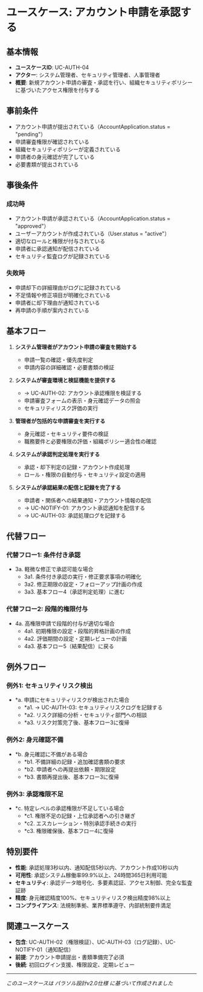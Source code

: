 # ユースケース: アカウント申請を承認する

## 基本情報
- **ユースケースID**: UC-AUTH-04
- **アクター**: システム管理者、セキュリティ管理者、人事管理者
- **概要**: 新規アカウント申請の審査・承認を行い、組織セキュリティポリシーに基づいたアクセス権限を付与する

## 事前条件
- アカウント申請が提出されている（AccountApplication.status = "pending"）
- 申請審査権限が確認されている
- 組織セキュリティポリシーが定義されている
- 申請者の身元確認が完了している
- 必要書類が提出されている

## 事後条件
### 成功時
- アカウント申請が承認されている（AccountApplication.status = "approved"）
- ユーザーアカウントが作成されている（User.status = "active"）
- 適切なロールと権限が付与されている
- 申請者に承認通知が配信されている
- セキュリティ監査ログが記録されている

### 失敗時
- 申請却下の詳細理由がログに記録されている
- 不足情報や修正項目が明確化されている
- 申請者に却下理由が通知されている
- 再申請の手順が案内されている

## 基本フロー
1. **システム管理者がアカウント申請の審査を開始する**
   - 申請一覧の確認・優先度判定
   - 申請内容の詳細確認・必要書類の検証

2. **システムが審査環境と検証機能を提供する**
   - → UC-AUTH-02: アカウント承認権限を検証する
   - 申請審査フォームの表示・身元確認データの照会
   - セキュリティリスク評価の実行

3. **管理者が包括的な申請審査を実行する**
   - 身元確認・セキュリティ要件の検証
   - 職務要件と必要権限の評価・組織ポリシー適合性の確認

4. **システムが承認判定処理を実行する**
   - 承認・却下判定の記録・アカウント作成処理
   - ロール・権限の自動付与・セキュリティ設定の適用

5. **システムが承認結果の配信と記録を完了する**
   - 申請者・関係者への結果通知・アカウント情報の配信
   - → UC-NOTIFY-01: アカウント承認通知を配信する
   - → UC-AUTH-03: 承認処理ログを記録する

## 代替フロー
### 代替フロー1: 条件付き承認
- 3a. 軽微な修正で承認可能な場合
  - 3a1. 条件付き承認の実行・修正要求事項の明確化
  - 3a2. 修正期限の設定・フォローアップ計画の作成
  - 3a3. 基本フロー4（承認判定処理）に進む

### 代替フロー2: 段階的権限付与
- 4a. 高権限申請で段階的付与が適切な場合
  - 4a1. 初期権限の設定・段階的昇格計画の作成
  - 4a2. 評価期間の設定・定期レビューの計画
  - 4a3. 基本フロー5（結果配信）に戻る

## 例外フロー
### 例外1: セキュリティリスク検出
- *a. 申請にセキュリティリスクが検出された場合
  - *a1. → UC-AUTH-03: セキュリティリスクログを記録する
  - *a2. リスク詳細の分析・セキュリティ部門への相談
  - *a3. リスク対策完了後、基本フロー3に復帰

### 例外2: 身元確認不備
- *b. 身元確認に不備がある場合
  - *b1. 不備詳細の記録・追加確認書類の要求
  - *b2. 申請者への再提出依頼・期限設定
  - *b3. 書類再提出後、基本フロー3に復帰

### 例外3: 承認権限不足
- *c. 特定レベルの承認権限が不足している場合
  - *c1. 権限不足の記録・上位承認者への引き継ぎ
  - *c2. エスカレーション・特別承認手続きの実行
  - *c3. 権限確保後、基本フロー4に復帰

## 特別要件
- **性能**: 承認処理3秒以内、通知配信5秒以内、アカウント作成10秒以内
- **可用性**: 承認システム稼働率99.9%以上、24時間365日利用可能
- **セキュリティ**: 承認データ暗号化、多要素認証、アクセス制御、完全な監査証跡
- **精度**: 身元確認精度100%、セキュリティリスク検出精度98%以上
- **コンプライアンス**: 法規制準拠、業界標準遵守、内部統制要件満足

## 関連ユースケース
- **包含**: UC-AUTH-02（権限検証）、UC-AUTH-03（ログ記録）、UC-NOTIFY-01（通知配信）
- **前提**: アカウント申請提出・書類準備完了必須
- **後続**: 初回ログイン支援、権限設定、定期レビュー

---
*このユースケースは パラソル設計v2.0仕様 に基づいて作成されました*
